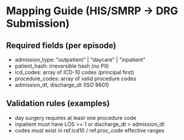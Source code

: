 # Mapping Guide (HIS/SMRP → DRG Submission)

## Required fields (per episode)
- admission_type: "outpatient" | "daycare" | "inpatient"
- patient_hash: irreversible hash (no PII)
- icd_codes: array of ICD-10 codes (principal first)
- procedure_codes: array of valid procedure codes
- admission_dt, discharge_dt (ISO 8601)

## Validation rules (examples)
- day surgery requires at least one procedure code
- inpatient must have LOS >= 1 or discharge_dt > admission_dt
- codes must exist in ref.icd10 / ref.proc_code effective ranges

